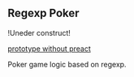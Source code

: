 Regexp Poker
------------

!Uneder construct!

[prototype without preact](https://codepen.io/Omrega/pen/jyVjGg) 

Poker game logic based on regexp.
